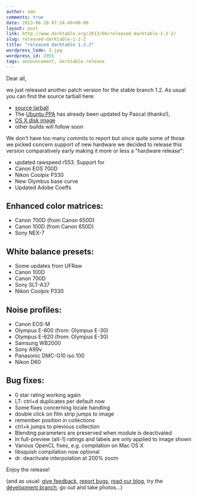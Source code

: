 ```yaml
---
author: smn
comments: true
date: 2013-06-28 07:24:49+00:00
layout: post
link: http://www.darktable.org/2013/06/released-darktable-1-2-2/
slug: released-darktable-1-2-2
title: "released darktable 1.2.2"
wordpress_lede: 3.jpg
wordpress_id: 2955
tags: announcement, darktable release
---
```


Dear all,

we just released another patch version for the stable branch 1.2. As usual you can find the source tarball here:

* [source tarball](https://sourceforge.net/projects/darktable/files/darktable/1.2/darktable-1.2.2.tar.xz/download)
* The [Ubuntu PPA](https://launchpad.net/~pmjdebruijn/+archive/darktable-release) has already been updated by Pascal (thanks!),
* [OS X disk image](https://sourceforge.net/projects/darktable/files/darktable/1.2/darktable-1.2.2.dmg/download)
* other builds will follow soon

We don't have too many commits to report but since quite some of those we picked concern support of new hardware we decided to release this version comparatively early making it more or less a "hardware release":

* updated rawspeed r553. Support for
* Canon EOS 700D
* Nikon Coolpix P330
* New Olymbus base curve
* Updated Adobe Coeffs

## Enhanced color matrices:

* Canon 700D (from Canon 650D)
* Canon 100D (from Canon 650D)
* Sony NEX-7

## White balance presets:

* Some updates from UFRaw
* Canon 100D
* Canon 700D
* Sony SLT-A37
* Nikon Coolpix P330

## Noise profiles:

* Canon EOS-M
* Olympus E-600 (from: Olympus E-30)
* Olympus E-620 (from: Olympus E-30)
* Samsung WB2000
* Sony A99v
* Panasonic DMC-G10 iso 100
* Nikon D60

## Bug fixes:

* 0 star rating working again
* LT: ctrl+d duplicates per default now
* Some fixes concerning locale handling
* double click on film strip jumps to image
* remember position in collections
* ctrl+k jumps to previous collection
* Blending parameters are preserved when module is deactivated
* In full-preview (alt-1) ratings and labels are only applied to image shown
* Various OpenCL fixes, e.g. compilation on Mac OS X
* libsquish compilation now optional
* dr: deactivate interpolation at 200% zoom

Enjoy the release!

(and as usual: [give feedback]({filename}/pages/contact.md), [report bugs](https://darktable.org/redmine/projects/darktable/issues), [read our blog](/blog/), try the [development branch](https://github.com/darktable-org/darktable/commits/master), go out and take photos...)
